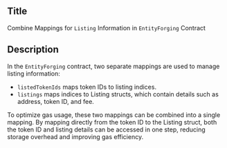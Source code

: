 ## Title 
Combine Mappings for `Listing` Information in `EntityForging` Contract

## Description

In the `EntityForging` contract, two separate mappings are used to manage listing information:

- `listedTokenIds` maps token IDs to listing indices.
- `listings` maps indices to Listing structs, which contain details such as address, token ID, and fee.

To optimize gas usage, these two mappings can be combined into a single mapping. By mapping directly from the token ID to the Listing struct, both the token ID and listing details can be accessed in one step, reducing storage overhead and improving gas efficiency.